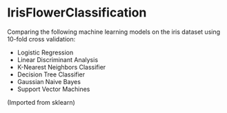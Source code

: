 # IrisFlowerClassification

Comparing the following machine learning models on the iris dataset using 10-fold cross validation:

* Logistic Regression
* Linear Discriminant Analysis
* K-Nearest Neighbors Classifier 
* Decision Tree Classifier
* Gaussian Naive Bayes
* Support Vector Machines

(Imported from sklearn)
